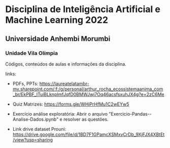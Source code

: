 # Disciplina de Inteligência Artificial e Machine Learning 2022
## Universidade Anhembi Morumbi
### Unidade Vila Olímpia

Códigos, conteúdos de aulas e informações da disciplina.

links:
 - PDFs, PPTs: https://laureatelatambr-my.sharepoint.com/:f:/g/personal/arthur_rocha_ecossistemaanima_com_br/EkPBF_ITuiBLknplmfJqfD0BMWJwj7Oq46acsfsxuhJX4g?e=2zC6Me

 - Quiz Matrizes: https://forms.gle/WHiPrHfMu1C2wEYw5

 - Exercício análise exploratória: Abrir o arquivo "Exercicio-Pandas--Analise-Dados.ipynb" e resolver as questões.

 - Link drive dataset Prouni: https://drive.google.com/file/d/1BD7F1GPamcXSMxvCrDb_9XjFJX4XBtEt/view?usp=sharing
